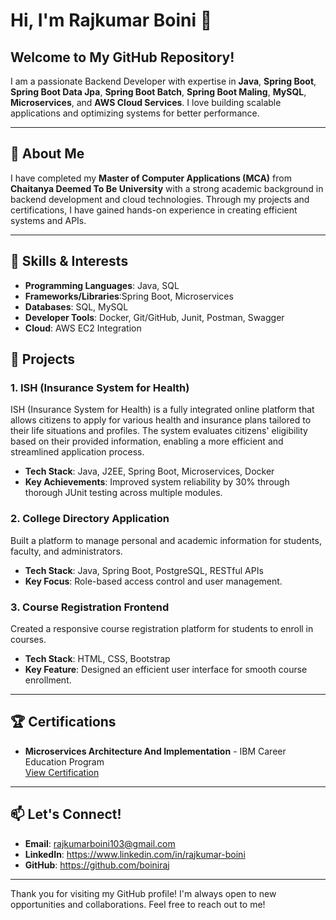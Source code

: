 # Hi, I'm Rajkumar Boini 👋

## Welcome to My GitHub Repository!

I am a passionate Backend Developer with expertise in **Java**, **Spring Boot**, **Spring Boot Data Jpa**, **Spring Boot Batch**, **Spring Boot Maling**, **MySQL**, **Microservices**, and **AWS Cloud Services**. I love building scalable applications and optimizing systems for better performance.

---

## 📖 About Me
I have completed my **Master of Computer Applications (MCA)** from **Chaitanya Deemed To Be University** with a strong academic background in backend development and cloud technologies. Through my projects and certifications, I have gained hands-on experience in creating efficient systems and APIs.

---
## 🌟 Skills & Interests

- **Programming Languages**: Java, SQL
- **Frameworks/Libraries**:Spring Boot, Microservices
- **Databases**: SQL, MySQL
- **Developer Tools**: Docker, Git/GitHub, Junit, Postman, Swagger
- **Cloud**: AWS EC2 Integration

## 🚀 Projects

### 1. **ISH (Insurance System for Health)**
ISH (Insurance System for Health) is a fully integrated online platform that allows citizens to apply for various health and insurance plans tailored to their life situations and profiles. The system evaluates citizens' eligibility based on their provided information, enabling a more efficient and streamlined application process.
- **Tech Stack**: Java, J2EE, Spring Boot, Microservices, Docker
- **Key Achievements**: Improved system reliability by 30% through thorough JUnit testing across multiple modules.

### 2. **College Directory Application**
Built a platform to manage personal and academic information for students, faculty, and administrators.
- **Tech Stack**: Java, Spring Boot, PostgreSQL, RESTful APIs
- **Key Focus**: Role-based access control and user management.

### 3. **Course Registration Frontend**
Created a responsive course registration platform for students to enroll in courses.
- **Tech Stack**: HTML, CSS, Bootstrap
- **Key Feature**: Designed an efficient user interface for smooth course enrollment.

---

## 🏆 Certifications
- **Microservices Architecture And Implementation** - IBM Career Education Program  
[View Certification](#)

---

## 📫 Let's Connect!
- **Email**: rajkumarboini103@gmail.com
- **LinkedIn**: https://www.linkedin.com/in/rajkumar-boini
- **GitHub**: https://github.com/boiniraj

---

Thank you for visiting my GitHub profile! I'm always open to new opportunities and collaborations. Feel free to reach out to me!
